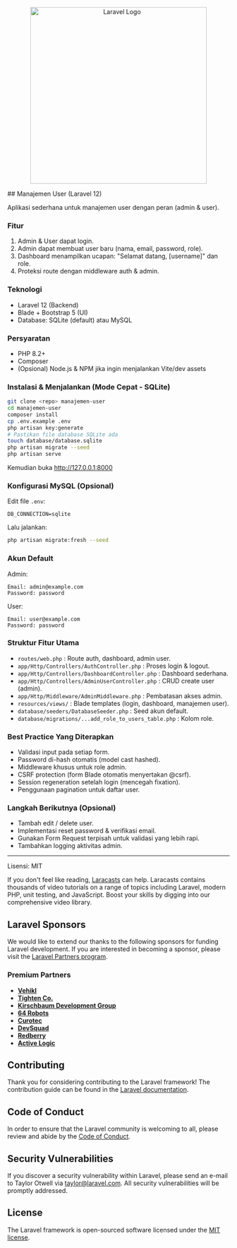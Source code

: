 <p align="center"><a href="https://laravel.com" target="_blank"><img src="https://raw.githubusercontent.com/laravel/art/master/logo-lockup/5%20SVG/2%20CMYK/1%20Full%20Color/laravel-logolockup-cmyk-red.svg" width="400" alt="Laravel Logo"></a></p>
## Manajemen User (Laravel 12)

Aplikasi sederhana untuk manajemen user dengan peran (admin & user).

### Fitur
1. Admin & User dapat login.
2. Admin dapat membuat user baru (nama, email, password, role).
3. Dashboard menampilkan ucapan: "Selamat datang, [username]" dan role.
4. Proteksi route dengan middleware auth & admin.

### Teknologi
- Laravel 12 (Backend)
- Blade + Bootstrap 5 (UI)
- Database: SQLite (default) atau MySQL

### Persyaratan
- PHP 8.2+
- Composer
- (Opsional) Node.js & NPM jika ingin menjalankan Vite/dev assets

### Instalasi & Menjalankan (Mode Cepat - SQLite)
```bash
git clone <repo> manajemen-user
cd manajemen-user
composer install
cp .env.example .env
php artisan key:generate
# Pastikan file database SQLite ada
touch database/database.sqlite
php artisan migrate --seed
php artisan serve
```
Kemudian buka http://127.0.0.1:8000

### Konfigurasi MySQL (Opsional)
Edit file `.env`:
```
DB_CONNECTION=sqlite

```
Lalu jalankan:
```bash
php artisan migrate:fresh --seed
```

### Akun Default
Admin:
```
Email: admin@example.com
Password: password
```
User:
```
Email: user@example.com
Password: password
```

### Struktur Fitur Utama
- `routes/web.php` : Route auth, dashboard, admin user.
- `app/Http/Controllers/AuthController.php` : Proses login & logout.
- `app/Http/Controllers/DashboardController.php` : Dashboard sederhana.
- `app/Http/Controllers/AdminUserController.php` : CRUD create user (admin).
- `app/Http/Middleware/AdminMiddleware.php` : Pembatasan akses admin.
- `resources/views/` : Blade templates (login, dashboard, manajemen user).
- `database/seeders/DatabaseSeeder.php` : Seed akun default.
- `database/migrations/...add_role_to_users_table.php` : Kolom role.



### Best Practice Yang Diterapkan
- Validasi input pada setiap form.
- Password di-hash otomatis (model cast hashed).
- Middleware khusus untuk role admin.
- CSRF protection (form Blade otomatis menyertakan @csrf).
- Session regeneration setelah login (mencegah fixation).
- Penggunaan pagination untuk daftar user.

### Langkah Berikutnya (Opsional)
- Tambah edit / delete user.
- Implementasi reset password & verifikasi email.
- Gunakan Form Request terpisah untuk validasi yang lebih rapi.
- Tambahkan logging aktivitas admin.

---
Lisensi: MIT

If you don't feel like reading, [Laracasts](https://laracasts.com) can help. Laracasts contains thousands of video tutorials on a range of topics including Laravel, modern PHP, unit testing, and JavaScript. Boost your skills by digging into our comprehensive video library.

## Laravel Sponsors

We would like to extend our thanks to the following sponsors for funding Laravel development. If you are interested in becoming a sponsor, please visit the [Laravel Partners program](https://partners.laravel.com).

### Premium Partners

- **[Vehikl](https://vehikl.com)**
- **[Tighten Co.](https://tighten.co)**
- **[Kirschbaum Development Group](https://kirschbaumdevelopment.com)**
- **[64 Robots](https://64robots.com)**
- **[Curotec](https://www.curotec.com/services/technologies/laravel)**
- **[DevSquad](https://devsquad.com/hire-laravel-developers)**
- **[Redberry](https://redberry.international/laravel-development)**
- **[Active Logic](https://activelogic.com)**

## Contributing

Thank you for considering contributing to the Laravel framework! The contribution guide can be found in the [Laravel documentation](https://laravel.com/docs/contributions).

## Code of Conduct

In order to ensure that the Laravel community is welcoming to all, please review and abide by the [Code of Conduct](https://laravel.com/docs/contributions#code-of-conduct).

## Security Vulnerabilities

If you discover a security vulnerability within Laravel, please send an e-mail to Taylor Otwell via [taylor@laravel.com](mailto:taylor@laravel.com). All security vulnerabilities will be promptly addressed.

## License

The Laravel framework is open-sourced software licensed under the [MIT license](https://opensource.org/licenses/MIT).
